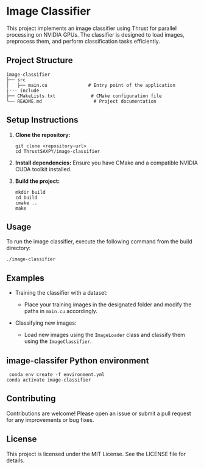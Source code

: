 # Image Classifier

This project implements an image classifier using Thrust for parallel processing on NVIDIA GPUs. The classifier is designed to load images, preprocess them, and perform classification tasks efficiently.

## Project Structure

```
image-classifier
├── src
│   ├── main.cu               # Entry point of the application
|--- include
├── CMakeLists.txt             # CMake configuration file
└── README.md                   # Project documentation
```

## Setup Instructions

1. **Clone the repository:**
   ```
   git clone <repository-url>
   cd ThrustSAXPY/image-classifier
   ```

2. **Install dependencies:**
   Ensure you have CMake and a compatible NVIDIA CUDA toolkit installed.

3. **Build the project:**
   ```
   mkdir build
   cd build
   cmake ..
   make
   ```

## Usage

To run the image classifier, execute the following command from the build directory:

```
./image-classifier
```

## Examples

- Training the classifier with a dataset:
  - Place your training images in the designated folder and modify the paths in `main.cu` accordingly.

- Classifying new images:
  - Load new images using the `ImageLoader` class and classify them using the `ImageClassifier`.

## image-classifer Python environment
```
 conda env create -f environment.yml
conda activate image-classifier
```

## Contributing

Contributions are welcome! Please open an issue or submit a pull request for any improvements or bug fixes.

## License

This project is licensed under the MIT License. See the LICENSE file for details.